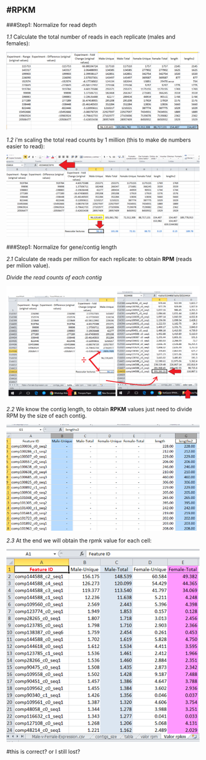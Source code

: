 #RPKM
--

###Step1: Normalize for read depth



*1.1*	Calculate the total number of reads in each replicate (males and females):

![foto1](1tamano.png)

*1.2* i'm scaling the total read counts by 1 million (this to make de numbers easier to read):

![foto2](2-reescalar-entre-1millon.png)


###Step1: Normalize for gene/contig length

*2.1* Calculate de reads per million for each replicate: to obtain __RPM__ (reads per milion value).

_Divide the read counts of each contig_

![foto3](3-dividir.png)




*2.2* We know the contig length, to obtain __RPKM__ values just need to divide RPM by the size of each contig.

![foto4](rpkm.png)



*2.3* At the end we will obtain the rpmk value for each cell:

![foto5](valor-final.png)




#this is correct? or I still lost?




